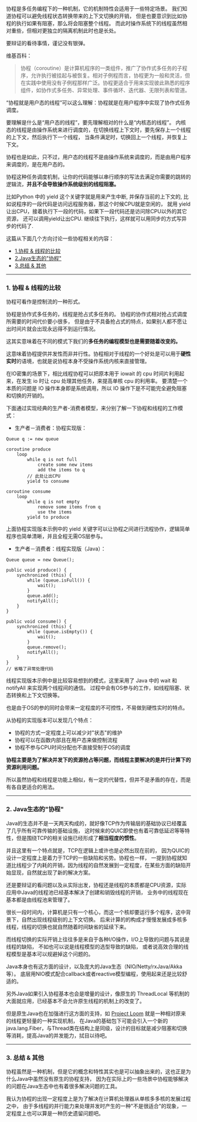 
协程是多任务编程下的一种机制，它的机制特性会适用于一些特定场景。
我们知道协程可以避免线程状态转换带来的上下文切换的开销，
但是也要意识到比如协程的执行如果有阻塞，那么将会阻塞整个线程。
而此时操作系统下的线程虽然相对重些，但相对更独立的隔离机制此时也是长处。

要辩证的看待事情，谨记没有银弹。

维基百科：

> 协程（coroutine）是计算机程序的一类组件，推广了协作式多任务的子程序，允许执行被挂起与被恢复。相对子例程而言，协程更为一般和灵活，但在实践中使用没有子例程那样广泛。协程更适合于用来实现彼此熟悉的程序组件，如协作式多任务、异常处理、事件循环、迭代器、无限列表和管道。
 
“协程就是用户态的线程”可以这么理解：协程就是在用户程序中实现了协作式任务调度。

要理解是什么是“用户态的线程”，要先理解相对的什么是“内核态的线程”。 
内核态的线程是由操作系统来进行调度的，在切换线程上下文时，要先保存上一个线程的上下文，然后执行下一个线程，
当条件满足时，切换回上一个线程，并恢复上下文。 

协程也是如此，只不过，用户态的线程不是由操作系统来调度的，而是由用户程序来调度的，是在用户态的。
 
协程这种任务调度机制，让你的代码能够以串行顺序的写法去满足你需要的跳转的逻辑流，**并且不会导致操作系统级别的线程阻塞。**

比如Python 中的 yield 这个关键字就是用来产生中断, 并保存当前的上下文的, 
比如说程序的一段代码是访问远程服务器，那这个时候CPU就是空闲的，
就用 yield 让出CPU，接着执行下一段的代码，如果下一段代码还是访问除CPU以外的其它资源，
还可以调用yield让出CPU. 继续往下执行，这样就可以用同步的方式写异步的代码了.

这篇从下面几个方向讨论一些协程相关的内容：

- [1.协程 & 线程的比较](https://github.com/BBLLMYD/blog/blob/master/blogs/%E5%85%B3%E4%BA%8E%E5%8D%8F%E7%A8%8B%E7%9A%84%E7%90%86%E8%A7%A3%E5%92%8C%E5%BA%94%E7%94%A8.md#1-%E5%8D%8F%E7%A8%8B--%E7%BA%BF%E7%A8%8B%E7%9A%84%E6%AF%94%E8%BE%83)
- [2.Java生态的"协程"](https://github.com/BBLLMYD/blog/blob/master/blogs/%E5%85%B3%E4%BA%8E%E5%8D%8F%E7%A8%8B%E7%9A%84%E7%90%86%E8%A7%A3%E5%92%8C%E5%BA%94%E7%94%A8.md#2-java%E7%94%9F%E6%80%81%E7%9A%84%E5%8D%8F%E7%A8%8B)
- [3.总结 & 其他](https://github.com/BBLLMYD/blog/blob/master/blogs/%E5%85%B3%E4%BA%8E%E5%8D%8F%E7%A8%8B%E7%9A%84%E7%90%86%E8%A7%A3%E5%92%8C%E5%BA%94%E7%94%A8.md#3-%E6%80%BB%E7%BB%93--%E5%85%B6%E4%BB%96)

- - -

### 1. 协程 & 线程的比较

协程可看作是控制流的一种形式。

协程是协作式多任务的，线程是抢占式多任务的。
协程的协作式相对抢占式调度所需要的时间代价要小很多，
但是由于不具备抢占式的特点，如果别人都不愿让出时间片就会出现永远得不到运行情况。

这其实意味着在不同的模式下我们的**多任务的编程模型也是需要随着改变的。**

这意味着协程提供并发性而非并行性。协程相对于线程的一个好处是可以用于**硬性实时**的语境，也就是说协程本身不受操作系统内核来直接管理。

在IO密集的场景下，相比线程协程可以把原本用于 iowait 的 cpu 时间片利用起来，在发生 io 时让 cpu 处理其他任务，来提高单核 cpu 的利用率。
要清楚一个本质的问题是 IO 操作本身即是系统调用，所以 IO 操作下是不可能完全避免阻塞和切换的开销的。

下面通过实现经典的生产者-消费者模型，来分别了解一下协程和线程的工作模式：

- 生产者－消费者：协程实现版：

```
Queue q := new queue

coroutine produce
    loop
        while q is not full
            create some new items
            add the items to q
        // 此处让出CPU
        yield to consume

coroutine consume
    loop
        while q is not empty
            remove some items from q
            use the items
        yield to produce
```

上面协程实现版本示例中的 yield 关键字可以让协程之间进行流程协作，逻辑简单程序也简单清晰，并且全程无需OS层参与。
        

- 生产者－消费者：线程实现版（Java）：

```
Queue queue = new Queue();

public void produce() {
    synchronized (this) {
        while (queue.isFull()) {
            wait();
        }
        queue.add();
        notifyAll();
    }
}

public void consume() {
    synchronized (this) {
        while (queue.isEmpty()) {
            wait();
        }
        queue.remove();
        notifyAll();
    }
}
// 省略了异常处理代码
```

线程实现版本示例中是比较容易想到的模式，这里采用了 Java 中的 wait 和 notifyAll 来实现两个线程间的通信。
过程中会有OS参与的工作，如线程阻塞、状态转换和上下文切换等。

也是由于OS的参的同时会带来一定程度的不可控性，不易做到硬性实时的特点。

从协程的实现版本可以发现几个特点：

- 协程的方式一定程度上可以减少对"状态"的维护
- 协程可以在函数内部且在用户态来做控制流程
- 协程不参与CPU时间分配也不直接受制于OS的调度


**协程主要是为了解决并发下的资源抢占等问题，而线程主要解决的是并行计算下的资源利用问题。**

所以虽然协程和线程是功能上相似，有一定的代替性，但并不是矛盾的存在，而是有各自更适合的用法。

---

### 2. Java生态的"协程"

Java的生态并不是一天两天构成的，就好像TCP作为传输层的基础协议已经覆盖了几乎所有可靠传输的基础设施，
这时候来的QUIC即使也有着可靠低延迟等等特性，但是围绕TCP的相关设施已经形成了**相当程度的惯性**。

并且这里有一个特点就是，TCP在逻辑上或许也是必然出现在前的，
因为QUIC的设计一定程度上是着力于TCP的一些缺陷和劣势。协程也一样，
一提到协程就知道比线程少了内耗的开销，因为线程的自然发展到一定程度，在某些方面的缺陷开始显现，自然就出现了新的解决方案。

还是要辩证的看问题以及从实际出发，协程还是线程的本质都是CPU资源，实际应用中Java的线程池已经基本解决了创建和销毁线程的开销，
业务中的线程现在基本都是由线程池来管理了。

很长一段时间内，计算机是只有一个核心，而这一个核却要运行多个程序，这中背景下，自然出现线程级别的上下文切换。
后来计算的的构成才慢慢发展成多核多线程，线程的切换也就自然随着时间缺省的延续下来。

而线程切换的实际开销上往往多是来自于各种I/O操作，I/O上导致的问题与其说是线程的缺陷，
不如也可以说是线程模型的选型导致的缺陷，
或者说高效合理的线程模型是基本可以规避掉这个问题的。

Java本身也有这方面的设计，以及庞大的Java生态（NIO/Netty/rxJava/Akka等）。
底层用NIO模式配合callback或者reactive模型编程，使用起来还是比较舒适的。

另外Java如果引入协程基本也会是增量的设计，像原生的 ThreadLocal 等机制的大面就应用，已经基本不会允许原生线程的机制上的改变了。

但是原生Java也在加强进行这方面的支持，如 [Project Loom](http://cr.openjdk.java.net/~rpressler/loom/Loom-Proposal.html) 就是一种相对原来的线程更轻量的一种实现机制，
在Java的基础包下可能会引入一个新的java.lang.Fiber，与Thread类在结构上是同级，设计的目标就是减少阻塞和切换等消耗，提高Java的并发能力，拭目以待吧。

---

### 3. 总结 & 其他

协程虽然是一种机制，但是它的概念和特性其实也是可以抽象出来的，这也正是为什么Java中虽然没有原生的协程支持，
因为在实际上的一些场景中协程能够解决的问题在Java生态中也有着很多解决问题的工具。

我认为协程的出现一定程度上是为了解决在计算机处理器从单核多多核的发展过程之中，
由于多线程的并行能力来处理并发时产生的一种"不是很适合"的现象，一定程度上也可以算是一种历史遗留问题吧。




